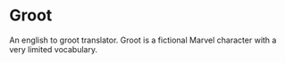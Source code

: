 # Groot

An english to groot translator. Groot is a fictional Marvel character with a very limited vocabulary.

